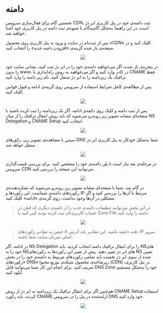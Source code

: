 # دامنه

نخستین گام برای فعال‌سازی سرویس CDN، ثبت دامنه‌ی خود در پنل کاربری ابر دژ است. در این راهنما به‌شکل گام‌به‌گام با شیوه‌ی ثبت دامنه در پنل کاربری خود آشنا خواهید شد.

پس از ثبت‌نام در سایت و ورود به پنل کاربری روی محصول «CDN» کلیک کنید و در صفحه‌ی باز شده گزینه‌ی «افزودن دامنه جدید» را انتخاب کنید.

<p align="center"><img src="/doc/assets/img/domain/add_domain.png"></p>

در پنجره‌ی باز شده، اگر می‌خواهید دامنه‌ی خود را در ابر دژ ثبت کنید، نشانی سایت خود را بدون www، در کادر وارد کنید و اگر می‌خواهید به روش راه‌اندازی با CNAME فقط ترافیک یک زیردامنه را به ابر دژ منتقل کنید، نام زیر دامنه را وارد کنید.

پس از مطالعه‌ی کامل شرایط استفاده از سرویس روی گزینه‌ی ادامه و قبول قوانین کلیک کنید.

<p align="center"><img src="/doc/assets/img/domain/enter.png"></p>

پس از ثبت دامنه و کلیک روی دکمه‌ی ادامه، اگر یک زیردامنه را ثبت کرده باشید با صفحه‌ای مشابه تصویر زیر روبه‌رو می‌شوید که باید روش انتقال ترافیک را از میان NS Delegation و CNAME Setup انتخاب کنید.

<p align="center"><img src="/doc/assets/img/domain/traffic.png"></p>

سپس با مشاهده‌ی تصویر زیر، رکورهای DNS شما به‌شکل خودکار به پنل کاربری ابر دژ منتقل خواهد شد.

<p align="center"><img src="/doc/assets/img/domain/import.png"></p>

در مرحله‌ی بعد نیاز است تا پلن دامنه‌ی خود را مشخص کنید. برای بررسی قیمت‌گذاری سرویس CDN می‌توانید این صفحه را بررسی کنید.

<p align="center"><img src="/doc/assets/img/domain/plan.png"></p>

در گام بعد، شما با صفحه‌ای مشابه تصویر زیر روبه‌رو می‌شوید که نشان‌دهنده‌ی رکوردهای دامنه‌ی شماست. این رکوردها و IP مرتبط با آن‌ها را بررسی کنید و اگر مشکلی در آن‌ها وجود نداشت، روی گزینه‌ی «ادامه» کلیک کنید.

> در این بخش می‌توانید تنظیمات دامنه‌ی جدید را از دامنه‌‌ی دیگری که قبلن در حساب‌ کاربری‌تان ثبت‌ کرده بودید کپی کنید یا Zone File دامنه را وارد کنید.

<p align="center"><img src="/doc/assets/img/domain/records.png"></p>

> حتمن به مقادیر رکوردهای A دقت داشته باشید. این مقادیر باید آدرس IP سرور اصلی میزبان سایت شما باشند.

در ادامه، اگر NS Delegation را برای انتقال ترافیک دامنه انتخاب کردید، باید NSهای خود را به NSهای ابر دژ تغییر دهید. پیش از تغییر این رکوردها به رکوردهای NS تعیین شده از سوی ابر دژ  نخست باید تمامی رکوردهای مربوط به دامنه‌ی خود را در بخش «رکوردهای DNS» زیرشاخه‌ی محصول شبکه‌ی توزیع محتوا (CDN) در پنل کاربری، تعریف کنید. برای انجام این کار شما می‌توانید فایل DNS Zone خود را به‌شکل مستقیم آپلود کنید.

<p align="center"><img src="/doc/assets/img/domain/ns.png"></p>

هم‌چنین اگر برای انتقال ترافیک یک زیردامنه به ابر دژ از روش CNAME Setup استفاده کردید، باید رکورد CNAME ارایه‌شده در پنل را در سرویس DNS خود وارد کنید.

<p align="center"><img src="/doc/assets/img/domain/cname.png"></p>
